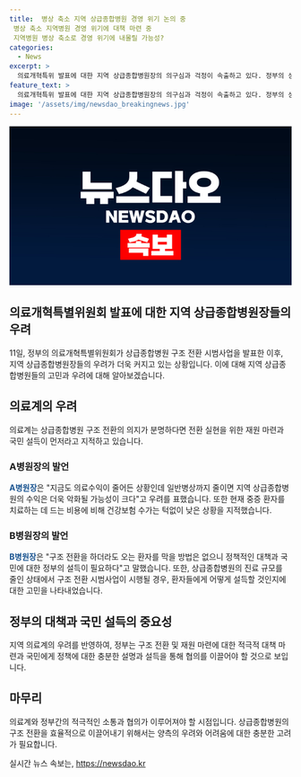```yaml
---
title:  병상 축소 지역 상급종합병원 경영 위기 논의 중
 병상 축소 지역병원 경영 위기에 대책 마련 중
 지역병원 병상 축소로 경영 위기에 내몰릴 가능성?
categories:
  - News
excerpt: >
  의료개혁특위 발표에 대한 지역 상급종합병원장의 의구심과 걱정이 속출하고 있다. 정부의 상급종합병원 구조 전환 시험사업 발표 이후, 상급종합병원의 걱정은 더해가고 있으며, 재원 마련과 국민 설득이 선행돼야 한다는 지적이다. 특히 일반병상 감소로 인한 재원 부족과 중증·응급환자 치료를 위한 의료진 문제 등이 우려되고 있다. 지역 의료계는 정부의 의지가 분명하다면 구체적인 대책이 필요하며, 정부는 국민에 대한 설득과 함께 재원 마련에 대한 구체적인 계획을 마련해야 한다는 목소리다. 
feature_text: >
  의료개혁특위 발표에 대한 지역 상급종합병원장의 의구심과 걱정이 속출하고 있다. 정부의 상급종합병원 구조 전환 시험사업 발표 이후, 상급종합병원의 걱정은 더해가고 있으며, 재원 마련과 국민 설득이 선행돼야 한다는 지적이다. 특히 일반병상 감소로 인한 재원 부족과 중증·응급환자 치료를 위한 의료진 문제 등이 우려되고 있다. 지역 의료계는 정부의 의지가 분명하다면 구체적인 대책이 필요하며, 정부는 국민에 대한 설득과 함께 재원 마련에 대한 구체적인 계획을 마련해야 한다는 목소리다. 
image: '/assets/img/newsdao_breakingnews.jpg'
---
```


<p><img src="/assets/img/newsdao_breakingnews.jpg" alt="cryptoinkorea 속보" /></p>

<h2 data-ke-size="size26">의료개혁특별위원회 발표에 대한 지역 상급종합병원장들의 우려</h2>

<p data-ke-size="size16">11일, 정부의 의료개혁특별위원회가 상급종합병원 구조 전환 시범사업을 발표한 이후, 지역 상급종합병원장들의 우려가 더욱 커지고 있는 상황입니다. 이에 대해 지역 상급종합병원들의 고민과 우려에 대해 알아보겠습니다.</p>

<h2 data-ke-size="size24">의료계의 우려</h2>

<p data-ke-size="size16">의료계는 상급종합병원 구조 전환의 의지가 분명하다면 전환 실현을 위한 재원 마련과 국민 설득이 먼저라고 지적하고 있습니다.</p>

<h3 data-ke-size="size22">A병원장의 발언</h3>

<p data-ke-size="size16"><b><span style="color: #1a5490;">A병원장</span></b>은 "지금도 의료수익이 줄어든 상황인데 일반병상까지 줄이면 지역 상급종합병원의 수익은 더욱 악화될 가능성이 크다"고 우려를 표했습니다. 또한 현재 중증 환자를 치료하는 데 드는 비용에 비해 건강보험 수가는 턱없이 낮은 상황을 지적했습니다.</p>

<h3 data-ke-size="size22">B병원장의 발언</h3>

<p data-ke-size="size16"><b><span style="color: #1a5490;">B병원장</span></b>은 "구조 전환을 하더라도 오는 환자를 막을 방법은 없으니 정책적인 대책과 국민에 대한 정부의 설득이 필요하다"고 말했습니다. 또한, 상급종합병원의 진료 규모를 줄인 상태에서 구조 전환 시범사업이 시행될 경우, 환자들에게 어떻게 설득할 것인지에 대한 고민을 나타내었습니다.</p>

<h2 data-ke-size="size24">정부의 대책과 국민 설득의 중요성</h2>

<p data-ke-size="size16">지역 의료계의 우려를 반영하여, 정부는 구조 전환 및 재원 마련에 대한 적극적 대책 마련과 국민에게 정책에 대한 충분한 설명과 설득을 통해 협의를 이끌어야 할 것으로 보입니다.</p>

<h2 data-ke-size="size24">마무리</h2>

<p data-ke-size="size16">의료계와 정부간의 적극적인 소통과 협의가 이루어져야 할 시점입니다. 상급종합병원의 구조 전환을 효율적으로 이끌어내기 위해서는 양측의 우려와 어려움에 대한 충분한 고려가 필요합니다.</p>
실시간 뉴스 속보는, <a href="https://newsdao.kr" rel="dofollow">https://newsdao.kr</a>


